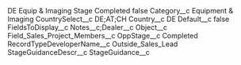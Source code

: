 <?xml version="1.0" encoding="UTF-8"?>
<CustomMetadata xmlns="http://soap.sforce.com/2006/04/metadata" xmlns:xsi="http://www.w3.org/2001/XMLSchema-instance" xmlns:xsd="http://www.w3.org/2001/XMLSchema">
    <label>DE Equip &amp; Imaging Stage Completed</label>
    <protected>false</protected>
    <values>
        <field>Category__c</field>
        <value xsi:type="xsd:string">Equipment &amp; Imaging</value>
    </values>
    <values>
        <field>CountrySelect__c</field>
        <value xsi:type="xsd:string">DE;AT;CH</value>
    </values>
    <values>
        <field>Country__c</field>
        <value xsi:type="xsd:string">DE</value>
    </values>
    <values>
        <field>Default__c</field>
        <value xsi:type="xsd:boolean">false</value>
    </values>
    <values>
        <field>FieldsToDisplay__c</field>
        <value xsi:type="xsd:string">Notes__c;Dealer__c</value>
    </values>
    <values>
        <field>Object__c</field>
        <value xsi:type="xsd:string">Field_Sales_Project_Members__c</value>
    </values>
    <values>
        <field>OppStage__c</field>
        <value xsi:type="xsd:string">Completed</value>
    </values>
    <values>
        <field>RecordTypeDeveloperName__c</field>
        <value xsi:type="xsd:string">Outside_Sales_Lead</value>
    </values>
    <values>
        <field>StageGuidanceDescr__c</field>
        <value xsi:nil="true"/>
    </values>
    <values>
        <field>StageGuidance__c</field>
        <value xsi:nil="true"/>
    </values>
</CustomMetadata>
